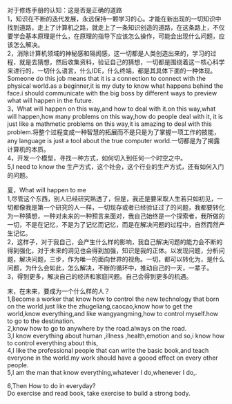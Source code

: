 对于修炼手册的认知：这是否是正确的道路       
1，知识在不断的迭代发展，永远保持一颗学习的心。才能在新出现的一切知识中找到道路，走上了计算机之路，就走上了一条知识创造的道路，在这条路上，不仅要学会基本原理是什么，在原理的指导下应该怎么操作，可能会出现什么问题，应该怎么解决。    
2，消除计算机领域的神秘感和隔阂感，这一切都是人类创造出来的，学习的过程，就是去猜想，然后收集资料，验证自己的猜想，一切都是围绕着这一核心科学来进行的，一切什么语言，什么IDE，什么终端，都是其具体下面的一种体现。Someone do this job means that it is a connection to connect with the physical world.as a beginner,it is my duty to know what happens behind the face.i should communicate with the big boss by different ways to preview what will happen in the future.     
3，What will happen on this way,and how to deal with it.on this way,what will happen,how many problems on this way,how do people deal with it, it is just like a mathmetic problems on this way,it is amazing to deal with this problem.将整个过程变成一种智慧的拓展而不是只是为了掌握一项工作的技能，any language is just a tool about the true computer world.一切都是为了揭露计算机的本质。    
4，开发一个模型，寻找一种方式，如何切入到任何一个时空之中。    
5,I need to know the 生产方式，这个社会，这个行业的生产方式，还有如何入门的问题。   

夏，What will happen to me       
1,尽管这个东西，别人已经研究熟透了，但是，我还是要采取人生若只如初见，一切都像我是第一个研究的人一样，一切现存或者已经验证过了的问题，我都要转化为一种猜想，一种对未来的一种预言来面对，我自己始终是一个探索者，我所做的一切，不是在记忆，不是为了记忆而记忆，而是在解决问题的过程中，自然而然产生记忆。    
2，这样子，对于我自己，会产生什么样的影响，我自己解决问题的能力会不断的得到强化，对于未来的洞见也会得到加强，知识是我的正体。以发现问题，分析问题，解决问题，三步，作为唯一的面向世界的视角。一切，都可以转化为，是什么问题，为什么会如此，怎么解决，不断的循环中，推动自己的一天，一辈子。     
3，得到更多，解决自己的经济和家庭问题。自己会得到更多的机遇。          



末，在未来，要成为一个什么样的人？     
1,Become a worker that know how to control the new technology that born on the world.just like the zhugeliang,caocao,know how to get the world,know everything,and like wangyangming,how to control myself.how to go to the destination.   
2,know how to go to anywhere by the road.always on the road.        
3,I know everything about human ,illness ,health,emotion and so,i know how to control everything about this,     
4,I like the professional people that can write the basic book,and teach everyone in the world.my work should have a goood effect on every other people.          
5,I am the man that know everything,whatever I do,whenever I do,.  


6,Then How to do in everyday?    
Do exercise and read book, take exercise to build a strong body.     
